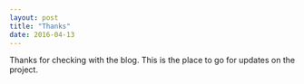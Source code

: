 ```yaml
---
layout: post
title: "Thanks"
date: 2016-04-13
---
```


Thanks for checking with the blog. This is the place to go for updates on the project.